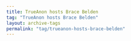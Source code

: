 ```yaml
---
title: TrueAnon hosts Brace Belden
tag: "TrueAnon hosts Brace Belden"
layout: archive-tags
permalink: "tag/trueanon-hosts-brace-belden"
---
```

